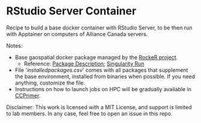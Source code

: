 # RStudio Server Container
Recipe to build a base docker container with RStudio Server, to be then run with Apptainer on computers of Alliance Canada servers.

Notes:
- Base gaospatial docker package managed by the [RockeR project](https://rocker-project.org/).
  - Reference: [Package Description](https://rocker-project.org/images/versioned/rstudio.html); [Singularity Run](https://rocker-project.org/use/singularity.html)
- File '_installedpackages.csv_' comes with all packages that supplement the base environment, installed from binaries when possible. If you need anything, customize the file.
- Instructions on how to launch jobs on HPC will be gradually available in [CCPrimer](https://ricardobarroslourenco.github.io/CCprimer/).

Disclaimer: This work is licensed with a MIT License, and support is limited to lab members. In any case, feel free to open an issue in this repo.